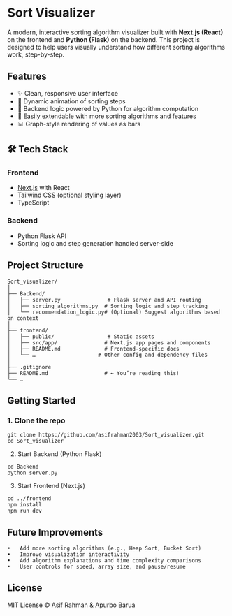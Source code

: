 # Sort Visualizer

A modern, interactive sorting algorithm visualizer built with **Next.js (React)** on the frontend and **Python (Flask)** on the backend. This project is designed to help users visually understand how different sorting algorithms work, step-by-step.

## Features

- ✨ Clean, responsive user interface
- 🔄 Dynamic animation of sorting steps
- 🧠 Backend logic powered by Python for algorithm computation
- 🧰 Easily extendable with more sorting algorithms and features
- 📊 Graph-style rendering of values as bars

## 🛠 Tech Stack

### Frontend
- [Next.js](https://nextjs.org/) with React
- Tailwind CSS (optional styling layer)
- TypeScript

### Backend
- Python Flask API
- Sorting logic and step generation handled server-side

## Project Structure
```
Sort_visualizer/
│
├── Backend/
│   ├── server.py               # Flask server and API routing
│   ├── sorting_algorithms.py  # Sorting logic and step tracking
│   └── recommendation_logic.py# (Optional) Suggest algorithms based on context
│
├── frontend/
│   ├── public/                 # Static assets
│   ├── src/app/               # Next.js app pages and components
│   ├── README.md              # Frontend-specific docs
│   └── …                    # Other config and dependency files
│
├── .gitignore
├── README.md                  # ← You’re reading this!
└── …
```

## Getting Started

### 1. Clone the repo
```
git clone https://github.com/asifrahman2003/Sort_visualizer.git
cd Sort_visualizer
```

2. Start Backend (Python Flask)
```
cd Backend
python server.py
```
3. Start Frontend (Next.js)
```
cd ../frontend
npm install
npm run dev
```
## Future Improvements
	•	Add more sorting algorithms (e.g., Heap Sort, Bucket Sort)
	•	Improve visualization interactivity
	•	Add algorithm explanations and time complexity comparisons
	•	User controls for speed, array size, and pause/resume
 
## License
MIT License © Asif Rahman & Apurbo Barua
